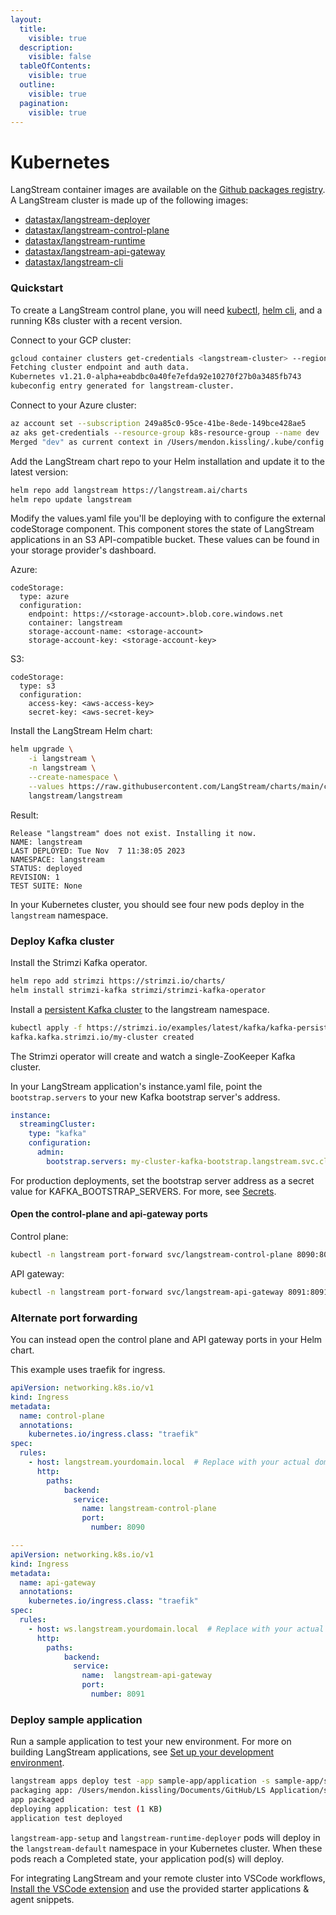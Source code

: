 ```yaml
---
layout:
  title:
    visible: true
  description:
    visible: false
  tableOfContents:
    visible: true
  outline:
    visible: true
  pagination:
    visible: true
---
```


# Kubernetes

LangStream container images are available on the [Github packages registry](https://github.com/orgs/LangStream/packages?repo\_name=langstream). A LangStream cluster is made up of the following images:

* [datastax/langstream-deployer](https://github.com/LangStream/langstream/pkgs/container/langstream-deployer)
* [datastax/langstream-control-plane](https://github.com/LangStream/langstream/pkgs/container/langstream-control-plane)
* [datastax/langstream-runtime](https://github.com/LangStream/langstream/pkgs/container/langstream-runtime)
* [datastax/langstream-api-gateway](https://github.com/LangStream/langstream/pkgs/container/langstream-api-gateway)
* [datastax/langstream-cli](https://github.com/LangStream/langstream/pkgs/container/langstream-cli)

### Quickstart

To create a LangStream control plane, you will need [kubectl](https://kubernetes.io/docs/reference/kubectl/), [helm cli](https://helm.sh/docs/intro/install/), and a running K8s cluster with a recent version.

Connect to your GCP cluster:
```bash
gcloud container clusters get-credentials <langstream-cluster> --region us-east1 --project gcp-techpubs
Fetching cluster endpoint and auth data.
Kubernetes v1.21.0-alpha+eabdbc0a40fe7efda92e10270f27b0a3485fb743
kubeconfig entry generated for langstream-cluster.
```

Connect to your Azure cluster:
```bash
az account set --subscription 249a85c0-95ce-41be-8ede-149bce428ae5
az aks get-credentials --resource-group k8s-resource-group --name dev
Merged "dev" as current context in /Users/mendon.kissling/.kube/config
```

Add the LangStream chart repo to your Helm installation and update it to the latest version:
```bash
helm repo add langstream https://langstream.ai/charts
helm repo update langstream
```

Modify the values.yaml file you'll be deploying with to configure the external codeStorage component.
This component stores the state of LangStream applications in an S3 API-compatible bucket.
These values can be found in your storage provider's dashboard.

Azure:
```
codeStorage:
  type: azure
  configuration:
    endpoint: https://<storage-account>.blob.core.windows.net
    container: langstream
    storage-account-name: <storage-account>
    storage-account-key: <storage-account-key>
```

S3:
```
codeStorage:
  type: s3
  configuration:
    access-key: <aws-access-key>
    secret-key: <aws-secret-key>
```

Install the LangStream Helm chart:
```bash
helm upgrade \
    -i langstream \
    -n langstream \
    --create-namespace \
    --values https://raw.githubusercontent.com/LangStream/charts/main/charts/langstream/values.yaml \
    langstream/langstream
```

Result:
```
Release "langstream" does not exist. Installing it now.
NAME: langstream
LAST DEPLOYED: Tue Nov  7 11:38:05 2023
NAMESPACE: langstream
STATUS: deployed
REVISION: 1
TEST SUITE: None
```

In your Kubernetes cluster, you should see four new pods deploy in the `langstream` namespace.

### Deploy Kafka cluster

Install the Strimzi Kafka operator.
```bash
helm repo add strimzi https://strimzi.io/charts/
helm install strimzi-kafka strimzi/strimzi-kafka-operator
```

Install a [persistent Kafka cluster](https://github.com/strimzi/strimzi-kafka-operator/blob/main/examples/kafka/kafka-persistent-single.yaml) to the langstream namespace.

```bash
kubectl apply -f https://strimzi.io/examples/latest/kafka/kafka-persistent-single.yaml -n langstream
kafka.kafka.strimzi.io/my-cluster created
```

The Strimzi operator will create and watch a single-ZooKeeper Kafka cluster.

In your LangStream application's instance.yaml file, point the `bootstrap.servers` to your new Kafka bootstrap server's address.
```yaml
instance:
  streamingCluster:
    type: "kafka"
    configuration:
      admin:
        bootstrap.servers: my-cluster-kafka-bootstrap.langstream.svc.cluster.local:9092
```

For production deployments, set the bootstrap server address as a secret value for KAFKA_BOOTSTRAP_SERVERS.
For more, see [Secrets](../building-applications/secrets.md).

#### Open the control-plane and api-gateway ports

Control plane:

```bash
kubectl -n langstream port-forward svc/langstream-control-plane 8090:8090 &
```

API gateway:

```bash
kubectl -n langstream port-forward svc/langstream-api-gateway 8091:8091 &
```

### Alternate port forwarding

You can instead open the control plane and API gateway ports in your Helm chart.

This example uses traefik for ingress.

```yaml
apiVersion: networking.k8s.io/v1
kind: Ingress
metadata:
  name: control-plane
  annotations:
    kubernetes.io/ingress.class: "traefik"
spec:
  rules:
    - host: langstream.yourdomain.local  # Replace with your actual domain or host
      http:
        paths:
            backend:
              service:
                name: langstream-control-plane
                port:
                  number: 8090

---
apiVersion: networking.k8s.io/v1
kind: Ingress
metadata:
  name: api-gateway
  annotations:
    kubernetes.io/ingress.class: "traefik"
spec:
  rules:
    - host: ws.langstream.yourdomain.local  # Replace with your actual domain or host
      http:
        paths:
            backend:
              service:
                name:  langstream-api-gateway
                port:
                  number: 8091

```


### Deploy sample application

Run a sample application to test your new environment.
For more on building LangStream applications, see [Set up your development environment](../building-applications/development-environment.md).
```bash
langstream apps deploy test -app sample-app/application -s sample-app/secrets.yaml -i sample-app/instance.yaml
packaging app: /Users/mendon.kissling/Documents/GitHub/LS Application/sample-app/application
app packaged
deploying application: test (1 KB)
application test deployed
```

`langstream-app-setup` and `langstream-runtime-deployer` pods will deploy in the `langstream-default` namespace in your Kubernetes cluster.
When these pods reach a Completed state, your application pod(s) will deploy.

For integrating LangStream and your remote cluster into VSCode workflows, [Install the VSCode extension](https://marketplace.visualstudio.com/items?itemName=DataStax.langstream) and use the provided starter applications & agent snippets.

